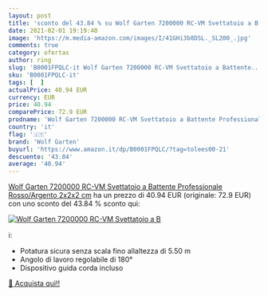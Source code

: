 ```yaml
---
layout: post
title: 'sconto del 43.84 % su Wolf Garten 7200000 RC-VM Svettatoio a B  '
date: 2021-02-01 19:19:40
image: 'https://m.media-amazon.com/images/I/41GHi3b8DSL._SL200_.jpg'
comments: true
category: ofertas
author: ring
slug: 'B0001FPQLC-it Wolf Garten 7200000 RC-VM Svettatoio a Battente...'
sku: 'B0001FPQLC-it'
tags: [  ]
actualPrice: 40.94 EUR
currency: EUR
price: 40.94
comparePrice: 72.9 EUR
prodname: 'Wolf Garten 7200000 RC-VM Svettatoio a Battente Professionale  Rosso/Argento  2x2x2 cm'
country: 'it'
flag: '🇮🇹'
brand: 'Wolf Garten'
buyurl: 'https://www.amazon.it/dp/B0001FPQLC/?tag=tolees00-21'
descuento: '43.84'
average: '40.94'
---
```


[Wolf Garten 7200000 RC-VM Svettatoio a Battente Professionale  Rosso/Argento  2x2x2 cm](https://www.amazon.it/dp/B0001FPQLC/?tag=tolees00-21) ha un prezzo di 40.94 EUR (originale: 72.9 EUR) con uno sconto del 43.84 % sconto qui:

[![Wolf Garten 7200000 RC-VM Svettatoio a B](https://m.media-amazon.com/images/I/41GHi3b8DSL._SL200_.jpg)](https://www.amazon.it/dp/B0001FPQLC/?tag=tolees00-21)

ℹ️:

- Potatura sicura senza scala fino allaltezza di 5.50 m
- Angolo di lavoro regolabile di 180°
- Dispositivo guida corda incluso

[🛒 Acquista qui!!](https://www.amazon.it/dp/B0001FPQLC/?tag=tolees00-21)
